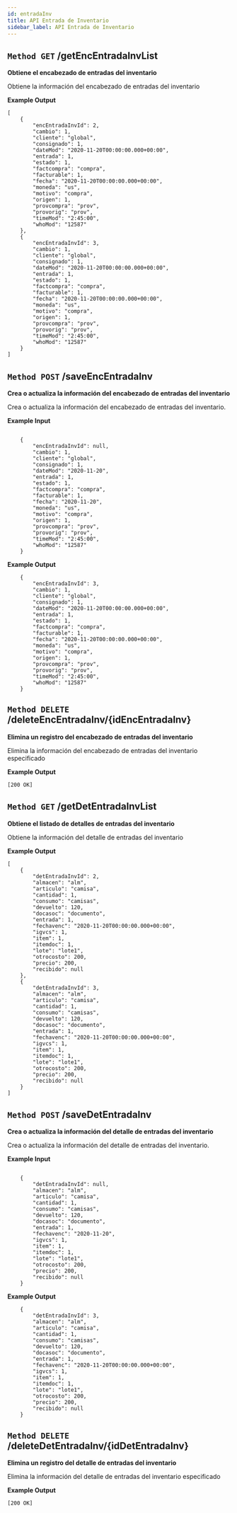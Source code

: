 ```yaml
---
id: entradaInv
title: API Entrada de Inventario
sidebar_label: API Entrada de Inventario
---
```


## `Method GET` /getEncEntradaInvList
**Obtiene el encabezado de entradas del inventario**

Obtiene la información del encabezado de entradas del inventario

**Example Output**


```
[
    {
        "encEntradaInvId": 2,
        "cambio": 1,
        "cliente": "global",
        "consignado": 1,
        "dateMod": "2020-11-20T00:00:00.000+00:00",
        "entrada": 1,
        "estado": 1,
        "factcompra": "compra",
        "facturable": 1,
        "fecha": "2020-11-20T00:00:00.000+00:00",
        "moneda": "us",
        "motivo": "compra",
        "origen": 1,
        "provcompra": "prov",
        "provorig": "prov",
        "timeMod": "2:45:00",
        "whoMod": "12587"
    },
    {
        "encEntradaInvId": 3,
        "cambio": 1,
        "cliente": "global",
        "consignado": 1,
        "dateMod": "2020-11-20T00:00:00.000+00:00",
        "entrada": 1,
        "estado": 1,
        "factcompra": "compra",
        "facturable": 1,
        "fecha": "2020-11-20T00:00:00.000+00:00",
        "moneda": "us",
        "motivo": "compra",
        "origen": 1,
        "provcompra": "prov",
        "provorig": "prov",
        "timeMod": "2:45:00",
        "whoMod": "12587"
    }
]
```

## `Method POST` /saveEncEntradaInv
**Crea o actualiza la información del encabezado de entradas del inventario**

Crea o actualiza la información del encabezado de entradas del inventario.

**Example Input**

```
	
    {
        "encEntradaInvId": null,
        "cambio": 1,
        "cliente": "global",
        "consignado": 1,
        "dateMod": "2020-11-20",
        "entrada": 1,
        "estado": 1,
        "factcompra": "compra",
        "facturable": 1,
        "fecha": "2020-11-20",
        "moneda": "us",
        "motivo": "compra",
        "origen": 1,
        "provcompra": "prov",
        "provorig": "prov",
        "timeMod": "2:45:00",
        "whoMod": "12587"
    }

```

**Example Output**

```
	{
		"encEntradaInvId": 3,
		"cambio": 1,
		"cliente": "global",
		"consignado": 1,
		"dateMod": "2020-11-20T00:00:00.000+00:00",
		"entrada": 1,
		"estado": 1,
		"factcompra": "compra",
		"facturable": 1,
		"fecha": "2020-11-20T00:00:00.000+00:00",
		"moneda": "us",
		"motivo": "compra",
		"origen": 1,
		"provcompra": "prov",
		"provorig": "prov",
		"timeMod": "2:45:00",
		"whoMod": "12587"
	}

```
## `Method DELETE` /deleteEncEntradaInv/{idEncEntradaInv}
**Elimina un registro del encabezado de entradas del inventario**

Elimina la información del encabezado de entradas del inventario especificado

**Example Output**

```
[200 OK]
```

## `Method GET` /getDetEntradaInvList
**Obtiene el listado de detalles de entradas del inventario**

Obtiene la información del detalle de entradas del inventario

**Example Output**


```
[
    {
        "detEntradaInvId": 2,
        "almacen": "alm",
        "articulo": "camisa",
        "cantidad": 1,
        "consumo": "camisas",
        "devuelto": 120,
        "docasoc": "documento",
        "entrada": 1,
        "fechavenc": "2020-11-20T00:00:00.000+00:00",
        "igvcs": 1,
        "item": 1,
        "itemdoc": 1,
        "lote": "lote1",
        "otrocosto": 200,
        "precio": 200,
        "recibido": null
    },
    {
        "detEntradaInvId": 3,
        "almacen": "alm",
        "articulo": "camisa",
        "cantidad": 1,
        "consumo": "camisas",
        "devuelto": 120,
        "docasoc": "documento",
        "entrada": 1,
        "fechavenc": "2020-11-20T00:00:00.000+00:00",
        "igvcs": 1,
        "item": 1,
        "itemdoc": 1,
        "lote": "lote1",
        "otrocosto": 200,
        "precio": 200,
        "recibido": null
    }
]

```

## `Method POST` /saveDetEntradaInv
**Crea o actualiza la información del detalle de entradas del inventario**

Crea o actualiza la información del detalle de entradas del inventario.

**Example Input**

```
	
    {
        "detEntradaInvId": null,
        "almacen": "alm",
        "articulo": "camisa",
        "cantidad": 1,
        "consumo": "camisas",
        "devuelto": 120,
        "docasoc": "documento",
        "entrada": 1,
        "fechavenc": "2020-11-20",
        "igvcs": 1,
        "item": 1,
        "itemdoc": 1,
        "lote": "lote1",
        "otrocosto": 200,
        "precio": 200,
        "recibido": null
    }

```

**Example Output**

```
	{
		"detEntradaInvId": 3,
		"almacen": "alm",
		"articulo": "camisa",
		"cantidad": 1,
		"consumo": "camisas",
		"devuelto": 120,
		"docasoc": "documento",
		"entrada": 1,
		"fechavenc": "2020-11-20T00:00:00.000+00:00",
		"igvcs": 1,
		"item": 1,
		"itemdoc": 1,
		"lote": "lote1",
		"otrocosto": 200,
		"precio": 200,
		"recibido": null
	}

```
## `Method DELETE` /deleteDetEntradaInv/{idDetEntradaInv}
**Elimina un registro del detalle de entradas del inventario**

Elimina la información del detalle de entradas del inventario especificado

**Example Output**

```
[200 OK]
```
